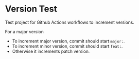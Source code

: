 # Version Test

Test project for Github Actions workflows to increment versions. 

For a major version

- To increment major version, commit should start `major:`.
- To increment minor version, commit should start `feat:`.
- Otherwise it increments patch version. 
